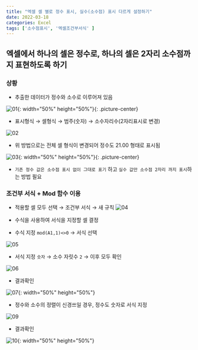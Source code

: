 ```yaml
---
title: "엑셀 셀 별로 정수 표시, 실수(소수점) 표시 다르게 설정하기"
date: 2022-03-18
categories: Excel
tags: ['소수점표시', '엑셀조건부서식' ]
---
```


엑셀에서 하나의 셀은 정수로, 하나의 셀은 2자리 소수점까지 표현하도록 하기
------

### 상황

- 추출한 데이터가 정수와 소수로 이루어져 있음
  
![01](https://user-images.githubusercontent.com/76153041/158950297-42add63c-d5bc-4840-9b8d-903ab218c97f.png){: width="50%" height="50%"}{: .picture-center}

- 표시형식 → 셀형식 → 범주(숫자) → 소수자리수(2자리표시로 변경)  

![02](https://user-images.githubusercontent.com/76153041/158950299-357d4e05-cb92-4b84-829d-c58d9fa4ff55.png)  

- 위 방법으로는 전체 셀 형식이 변경되어 정수도 21.00 형태로 표시됨  

![03](https://user-images.githubusercontent.com/76153041/158950303-cbae3c2c-f683-4160-b3cf-c7bc92e87d6d.png){: width="50%" height="50%"}{: .picture-center}  

- `기존 정수 값은 소수점 표시 없이 그대로 표기` 하고 `실수 값만 소수점 2자리 까지 표시`하는 방법 필요

### 조건부 서식 + Mod 함수 이용

- 적용할 셀 모두 선택 → 조건부 서식 → 새 규칙
![04](https://user-images.githubusercontent.com/76153041/158951760-f40cf82f-e5dc-4fda-a7a9-2926643caa83.png)  


- 수식을 사용하여 서식을 지정할 셀 결정
- 수식 지정 `mod(A1,1)<>0` → 서식 선택  

![05](https://user-images.githubusercontent.com/76153041/158951762-386793ea-c2e8-4e95-a98e-420475b4ece4.png)  


- 서식 지정 `숫자` → 소수 자릿수 `2` → 이후 모두 확인  

![06](https://user-images.githubusercontent.com/76153041/158951764-3168cf00-ad78-4ad7-afe0-dfd2ac34291e.png)  


- 결과확인  

![07](https://user-images.githubusercontent.com/76153041/158951773-e3df4d52-84aa-4caa-8c1c-fce81907b32b.png){: width="50%" height="50%"}

- 정수와 소수의 정렬이 신경쓰일 경우, 정수도 숫자로 서식 지정  

![09](https://user-images.githubusercontent.com/76153041/158951775-c1ea2dad-b022-4400-a9de-60c0b3532d79.png)  


- 결과확인  

![10](https://user-images.githubusercontent.com/76153041/158951777-138dc6ab-3b94-4920-87da-7886a93ad452.png){: width="50%" height="50%"}